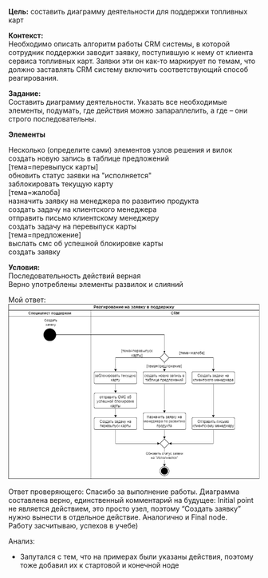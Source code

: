 **Цель:** составить диаграмму деятельности для поддержки топливных карт

**Контекст:**  
Необходимо описать алгоритм работы CRM системы, в которой сотрудник поддержки заводит заявку, поступившую к нему от клиента сервиса топливных карт. Заявки эти он как-то маркирует по темам, что должно заставлять CRM систему включить соответствующий способ реагирования.

**Задание:**  
Составить диаграмму деятельности. Указать все необходимые элементы, подумать, где действия можно запараллелить, а где – они строго последовательны.

**Элементы**

Несколько (определите сами) элементов узлов решения и вилок  
создать новую запись в таблице предложений  
[тема=перевыпуск карты]  
обновить статус заявки на "исполняется"  
заблокировать текущую карту  
[тема=жалоба]  
назначить заявку на менеджера по развитию продукта  
создать задачу на клиентского менеджера  
отправить письмо клиентскому менеджеру  
создать задачу на перевыпуск карты  
[тема=предложение]  
выслать смс об успешной блокировке карты  
создать заявку

**Условия:**  
Последовательность действий верная  
Верно употреблены элементы развилок и слияний

Мой ответ:
![](attachments/Попков%20Activity%20Diagram.png)

Ответ проверяющего:
Спасибо за выполнение работы. Диаграмма составлена верно, единственный комментарий на будущее: Initial point не является действием, это просто узел, поэтому “Создать заявку” нужно вынести в отдельное действие. Аналогично и Final node.  
Работу засчитываю, успехов в учебе)

Анализ:
- Запутался с тем, что на примерах были указаны действия, поэтому тоже добавил их к стартовой и конечной ноде